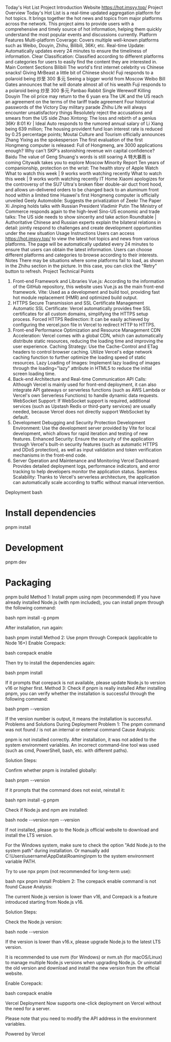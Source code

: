 Today's Hot List Project Introduction
Website
https://hot.imsyy.top/
Project Overview
Today's Hot List is a real-time updated aggregation platform for hot topics. It brings together the hot news and topics from major platforms across the network. This project aims to provide users with a comprehensive and timely source of hot information, helping them quickly understand the most popular events and discussions currently.
Platform Features
Multi-platform Coverage: Covers multiple well-known platforms such as Weibo, Douyin, Zhihu, Bilibili, 36Kr, etc.
Real-time Update: Automatically updates every 24 minutes to ensure the timeliness of information.
Clear Classification: Classified according to different platforms and categories for users to easily find the content they are interested in.
Main Content Sections
Bilibili
The world's first internet celebrity vs Chinese snacks! Giving MrBeast a little bit of Chinese shock!
Fuji responds to a polaroid being 炒至 300 多元
Seeing a bigger world from Moscow
Weibo
Bill Gates announces that he will donate almost all of his wealth
Fuji responds to a polaroid being 炒至 300 多元
Panbao Rabbit Single Werewolf Killing
Douyin
The oil price may return to the 6 yuan era
The UK and the US reach an agreement on the terms of the tariff trade agreement
Four historical passwords of the Victory Day military parade
Zhihu
Life will always encounter unsatisfactory things
Resolutely reject the accusations and smears from the US side
Zhao Xintong: The loss and rebirth of a genius
36Kr
8:01 Kr | Ideal Auto responds to the rumored annual salary of Li Xiang being 639 million; The housing provident fund loan interest rate is reduced by 0.25 percentage points; Moutai Culture and Tourism officially announces Zhang Yixing as the spokesperson
The first evaluation of the first Hongmeng computer is released: Full of Hongmeng, are 3000 applications enough?
Why can't SKP's astonishing revenue win capital confidence?
Baidu
The value of Geng Shuang's words is still soaring
A 特大暴雨 is coming
Citywalk takes you to explore Moscow
Minority Report
Ten years of companionship, protection on the wrist: The health story of Apple Watch
What to watch this week | 9 works worth watching recently
What to watch this week | 9 works worth watching recently
IT Home
Xiaomi apologizes for the controversy of the SU7 Ultra's broken fiber double-air duct front hood, and allows un-delivered orders to be changed back to an aluminum front hood within a limited time
Huawei's first Hongmeng computer is officially unveiled
Geely Automobile: Suggests the privatization of Zeekr
The Paper
Xi Jinping holds talks with Russian President Vladimir Putin
The Ministry of Commerce responds again to the high-level Sino-US economic and trade talks: The US side needs to show sincerity and take action
Roundtable | Authoritative Chinese and Russian experts explain the bilateral relations in detail: jointly respond to challenges and create development opportunities under the new situation
Usage Instructions
Users can access https://hot.imsyy.top/ to view the latest hot topics and news from various platforms. The page will be automatically updated every 24 minutes to ensure that users can obtain the latest information. Users can choose different platforms and categories to browse according to their interests.
Notes
There may be situations where some platforms fail to load, as shown in the Zhihu section in the picture. In this case, you can click the "Retry" button to refresh.
Project Technical Points
1. Front-end Framework and Libraries
Vue.js: According to the information of the GitHub repository, this website uses Vue.js as the main front-end framework.
Vite: Used as a development and build tool, providing fast hot module replacement (HMR) and optimized build output.
2. HTTPS Secure Transmission and SSL Certificate Management
Automatic SSL Certificate: Vercel automatically provides free SSL certificates for all custom domains, simplifying the HTTPS setup process.
Forced HTTPS Redirection: It can be easily achieved by configuring the vercel.json file in Vercel to redirect HTTP to HTTPS.
3. Front-end Performance Optimization and Resource Management
CDN Acceleration: Vercel comes with a global CDN, which can automatically distribute static resources, reducing the loading time and improving the user experience.
Caching Strategy:
Use the Cache-Control and ETag headers to control browser caching.
Utilize Vercel's edge network caching function to further optimize the loading speed of static resources.
Lazy Loading of Images: Implement lazy loading of images through the loading="lazy" attribute in HTML5 to reduce the initial screen loading time.
4. Back-end Architecture and Real-time Communication
API Calls: Although Vercel is mainly used for front-end deployment, it can also integrate API gateways or serverless functions (such as AWS Lambda or Vercel's own Serverless Functions) to handle dynamic data requests.
WebSocket Support: If WebSocket support is required, additional services (such as Upstash Redis or third-party services) are usually needed, because Vercel does not directly support WebSocket by default.
5. Development Debugging and Security Protection
Development Environment: Use the development server provided by Vite for local development, which allows for rapid iteration and testing of new features.
Enhanced Security: Ensure the security of the application through Vercel's built-in security features (such as automatic HTTPS and DDoS protection), as well as input validation and token verification mechanisms in the front-end code.
6. Server Operation and Maintenance and Monitoring
Vercel Dashboard: Provides detailed deployment logs, performance indicators, and error tracking to help developers monitor the application status.
Seamless Scalability: Thanks to Vercel's serverless architecture, the application can automatically scale according to traffic without manual intervention.
<!-- by huang xiang bao -->
Deployment
bash
# Install dependencies
pnpm install

# Development
pnpm dev

# Packaging
pnpm build
Method 1: Install pnpm using npm (recommended)
If you have already installed Node.js (with npm included), you can install pnpm through the following command:

bash
npm install -g pnpm

After installation, run again:

bash
pnpm install
Method 2: Use pnpm through Corepack (applicable to Node 16+)
Enable Corepack:

bash
corepack enable

Then try to install the dependencies again:

bash
pnpm install

If it prompts that corepack is not available, please update Node.js to version v16 or higher first.
Method 3: Check if pnpm is really installed
After installing pnpm, you can verify whether the installation is successful through the following command:

bash
pnpm --version

If the version number is output, it means the installation is successful.
Problems and Solutions During Deployment
Problem 1: The pnpm command was not found / is not an internal or external command
Cause Analysis:

pnpm is not installed correctly.
After installation, it was not added to the system environment variables.
An incorrect command-line tool was used (such as cmd, PowerShell, bash, etc. with different paths).

Solution Steps:

Confirm whether pnpm is installed globally:

bash
pnpm --version

If it prompts that the command does not exist, reinstall it:

bash
npm install -g pnpm

Check if Node.js and npm are installed:

bash
node --version
npm --version

If not installed, please go to the Node.js official website to download and install the LTS version.

For the Windows system, make sure to check the option "Add Node.js to the system path" during installation. Or manually add C:\Users\username\AppData\Roaming\npm to the system environment variable PATH.

Try to use npx pnpm (not recommended for long-term use):

bash
npx pnpm install
Problem 2: The corepack enable command is not found
Cause Analysis:

The current Node.js version is lower than v16, and Corepack is a feature introduced starting from Node.js v16.

Solution Steps:

Check the Node.js version:

bash
node --version

If the version is lower than v16.x, please upgrade Node.js to the latest LTS version.

It is recommended to use nvm (for Windows) or nvm.sh (for macOS/Linux) to manage multiple Node.js versions when upgrading Node.js. Or uninstall the old version and download and install the new version from the official website.

Enable Corepack:

bash
corepack enable

Vercel Deployment
Now supports one-click deployment on Vercel without the need for a server.

Please note that you need to modify the API address in the environment variables.

Powered by Vercel
<!-- by Liang Zhanyu -->